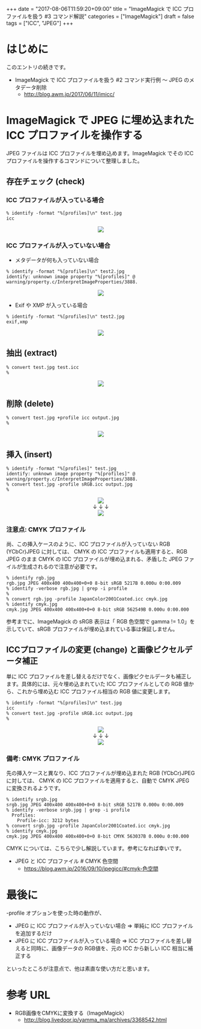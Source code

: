 +++
date = "2017-08-06T11:59:20+09:00"
title = "ImageMagick で ICC プロファイルを扱う #3 コマンド解説"
categories = ["ImageMagick"]
draft = false
tags = ["ICC", "JPEG"]
+++

# はじめに


このエントリの続きです。

-  ImageMagick で ICC プロファイルを扱う #2 コマンド実行例 〜 JPEG のメタデータ削除
   - http://blog.awm.jp/2017/06/11/imicc/

# ImageMagick で JPEG に埋め込まれた ICC プロファイルを操作する

JPEG ファイルは ICC プロファイルを埋め込めます。ImageMagick でその ICC プロファイルを操作するコマンドについて整理しました。

## 存在チェック (check)

### ICC プロファイルが入っている場合
```
% identify -format "%[profiles]\n" test.jpg
icc
```
<center> <img src="../fig1.png" /> </center>

### ICC プロファイルが入っていない場合

- メタデータが何も入っていない場合

```
% identify -format "%[profiles]\n" test2.jpg
identify: unknown image property "%[profiles]" @ warning/property.c/InterpretImageProperties/3888.
```
<center> <img src="../fig2.png" /> </center>

- Exif や XMP が入っている場合

```
% identify -format "%[profiles]\n" test2.jpg
exif,xmp
```
<center> <img src="../fig2.2-exif-xmp.png" /> </center>


## 抽出 (extract)

```
% convert test.jpg test.icc
%
```
<center> <img src="../fig3-extract.png" /> </center>


## 削除 (delete)

```
% convert test.jpg +profile icc output.jpg
%
```
<center> <img src="../fig4-delete.png" /> </center>

## 挿入 (insert)

```
% identify -format "%[profiles]" test.jpg
identify: unknown image property "%[profiles]" @ warning/property.c/InterpretImageProperties/3888.
% convert test.jpg -profile sRGB.icc output.jpg
%
```
<center>
   <img src="../fig2.png" /> <br />
   ↓ ↓ ↓ <br />
   <img src="../fig5-insert.png" />
</center>

### 注意点: CMYK プロファイル

尚、この挿入ケースのように、ICC プロファイルが入っていない RGB (YCbCr)JPEG に対しては、 CMYK の ICC プロファイルも適用すると、RGB JPEG のまま CMYK の ICC プロファイルが埋め込まれる、矛盾した JPEG ファイルが生成されるので注意が必要です。

```
% identify rgb.jpg
rgb.jpg JPEG 400x400 400x400+0+0 8-bit sRGB 5217B 0.000u 0:00.009
% identify -verbose rgb.jpg | grep -i profile
%
% convert rgb.jpg -profile JapanColor2001Coated.icc cmyk.jpg
% identify cmyk.jpg
cmyk.jpg JPEG 400x400 400x400+0+0 8-bit sRGB 562549B 0.000u 0:00.000
```

参考までに、ImageMagick の sRGB 表示は「 RGB 色空間で gamma != 1.0」を示していて、sRGB プロファイルが埋め込まれている事は保証しません。

## ICCプロファイルの変更 (change) と画像ピクセルデータ補正

単に ICC プロファイルを差し替えるだけでなく、画像ピクセルデータも補正します。具体的には、元々埋め込まれていた ICC プロファイルとしての RGB 値から、これから埋め込む ICC プロファイル相当の RGB 値に変更します。

```
% identify -format "%[profiles]\n" test.jpg
icc
% convert test.jpg -profile sRGB.icc output.jpg
%
```
<center>
   <img src="../fig1.png" /> <br />
   ↓ ↓ ↓ <br />
   <img src="../fig6-replace.png" />
</center>

### 備考: CMYK プロファイル

先の挿入ケースと異なり、ICC プロファイルが埋め込まれた RGB (YCbCr)JPEG に対しては、 CMYK の ICC プロファイルを適用すると、自動で CMYK JPEG に変換されるようです。

```
% identify srgb.jpg
srgb.jpg JPEG 400x400 400x400+0+0 8-bit sRGB 5217B 0.000u 0:00.009
% identify -verbose srgb.jpg | grep -i profile
  Profiles:
    Profile-icc: 3212 bytes
% convert srgb.jpg -profile JapanColor2001Coated.icc cmyk.jpg
% identify cmyk.jpg
cmyk.jpg JPEG 400x400 400x400+0+0 8-bit CMYK 563037B 0.000u 0:00.000
```

CMYK については、こちらで少し解説しています。参考になれば幸いです。

- JPEG と ICC プロファイル # CMYK 色空間
    - https://blog.awm.jp/2016/09/10/jpegicc/#cmyk-色空間

# 最後に

 -profile オプションを使った時の動作が、

- JPEG に ICC プロファイルが入っていない場合 => 単純に ICC プロファイルを追加するだけ
- JPEG に ICC プロファイルが入っている場合 => ICC プロファイルを差し替えると同時に、画像データの RGB値を、元の ICC から新しい ICC 相当に補正する

といったところが注意点で、他は素直な使い方だと思います。

# 参考 URL

- RGB画像をCMYKに変換する（ImageMagick）
   - http://blog.livedoor.jp/yamma_ma/archives/3368542.html